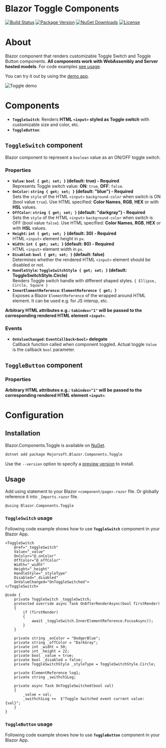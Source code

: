 
Blazor Toggle Components
============
[![Build Status](https://dev.azure.com/major-soft/GitHub/_apis/build/status/blazor-components/blazor-components-build-check)](https://dev.azure.com/major-soft/GitHub/_build/latest?definitionId=6)
[![Package Version](https://img.shields.io/nuget/v/Majorsoft.Blazor.Components.Toggle?label=Latest%20Version)](https://www.nuget.org/packages/Majorsoft.Blazor.Components.Toggle/)
[![NuGet Downloads](https://img.shields.io/nuget/dt/Majorsoft.Blazor.Components.Toggle?label=Downloads)](https://www.nuget.org/packages/Majorsoft.Blazor.Components.Toggle/)
[![License](https://img.shields.io/badge/License-MIT-green.svg)](https://github.com/majorimi/blazor-components/blob/master/LICENSE)

# About

Blazor component that renders customizable Toggle Switch and Toggle Button components. 
**All components work with WebAssembly and Server hosted models**. 
For code examples [see usage](https://github.com/majorimi/blazor-components/blob/master/src/Blazor.Components.TestApps.Common/Components/Toggle.razor).

You can try it out by using the [demo app](https://blazorextensions.z6.web.core.windows.net/Toggle).

![Toggle demo](https://github.com/majorimi/blazor-components/raw/master/.github/docs/gifs/Toggle.gif)

# Components

- **`ToggleSwitch`**: Renders **HTML `<input>` styled as Toggle switch** with customizable size and color, etc.
- **`ToggleButton`**: 

## `ToggleSwitch` component
Blazor component to represent a `boolean` value as an ON/OFF toggle switch.

### Properties
- **`Value`: `bool { get; set; }` (default: true) - Required** <br />
Represents Toggle switch value: **ON**: `true`, **OFF**: `false`.
- **`OnColor`: `string { get; set; }` (default: "blue") - Required** <br />
Sets the `style` of the HTML `<input>` `background-color` when switch is ON (bool value `true`). Use HTML specified: **Color Names**, **RGB**, **HEX** or with **HSL** values.
- **`OffColor`: `string { get; set; }` (default: "darkgray") - Required** <br />
Sets the `style` of the HTML `<input>` `background-color` when switch is OFF (bool value `false`). Use HTML specified: **Color Names**, **RGB**, **HEX** or with **HSL** values.
- **`Height`: `int { get; set; }` (default: 30) - Required** <br />
HTML `<input>` element height in `px`.
- **`Width`: `int { get; set; }` (default: 80) - Required** <br />
HTML `<input>` element width in `px`.
- **`Disabled`: `bool { get; set; }` (default: false)** <br />
Determines whether the rendered HTML `<input>` element should be disabled or not.
- **`HandleStyle`: `ToggleSwitchStyle { get; set; }` (default: ToggleSwitchStyle.Circle)** <br />
Renders Toggle switch handle with different shaped styles. `{ Ellipse, Circle, Square }`
- **`InnerElementReference`: `ElementReference { get; }`** <br />
Exposes a Blazor `ElementReference` of the wrapped around HTML element. It can be used e.g. for JS interop, etc.

**Arbitrary HTML attributes e.g.: `tabindex="1"` will be passed to the corresponding rendered HTML element `<input>`**.

### Events
- **`OnValueChanged`: `EventCallback<bool>` delegate** <br />
Callback function called when component toggled. Actual toggle `Value` is the callback `bool` parameter. 

## `ToggleButton` component

### Properties


**Arbitrary HTML attributes e.g.: `tabindex="1"` will be passed to the corresponding rendered HTML element `<input>`**.

# Configuration

## Installation

Blazor.Components.Toggle is available on [NuGet](https://www.nuget.org/packages/Majorsoft.Blazor.Components.Toggle/). 

```sh
dotnet add package Majorsoft.Blazor.Components.Toggle
```
Use the `--version` option to specify a [preview version](https://www.nuget.org/packages/Majorsoft.Blazor.Components.Toggle/absoluteLatest) to install.

## Usage

Add using statement to your Blazor `<component/page>.razor` file. Or globally reference it into `_Imports.razor` file.
```
@using Blazor.Components.Toggle
```

### `ToggleSwitch` usage

Following code example shows how to use **`ToggleSwitch`** component in your Blazor App. 

```
<ToggleSwitch
	@ref="_toggleSwitch"
	Value="_value"
	OnColor="@_onColor"
	OffColor="@_offColor"
	Width="_widht"
	Height="_height"
	HandleStyle="_styleType"
	Disabled="_disabled"
	OnValueChanged="OnToggleSwitched">
</ToggleSwitch>

@code {
	private ToggleSwitch _toggleSwitch;
	protected override async Task OnAfterRenderAsync(bool firstRender)
	{
		if (firstRender)
		{
			await _toggleSwitch.InnerElementReference.FocusAsync();
		}
	}

	private string _onColor = "DodgerBlue";
	private string _offColor = "DarkGray";
	private int _widht = 50;
	private int _height = 22;
	private bool _value = true;
	private bool _disabled = false;
	private ToggleSwitchStyle _styleType = ToggleSwitchStyle.Circle;

	private ElementReference log1;
	private string _swithch1Log;

	private async Task OnToggleSwitched(bool val)
	{
		_value = val;
		_swithch1Log +=  $"Toggle Switched event current value: {val}";
	}
}
```

### `ToggleButton` usage

Following code example shows how to use **`ToggleButton`** component in your Blazor App. 

```


```